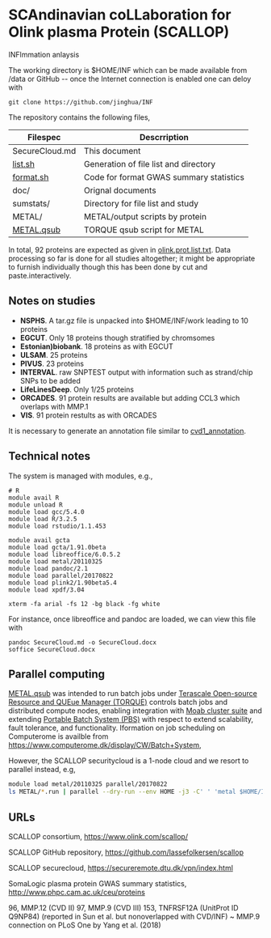 # SCAndinavian coLLaboration for Olink plasma Protein (SCALLOP)

INFlmmation anlaysis

The working directory is \$HOME/INF which can be made available from
/data or GitHub -- once the Internet connection is enabled one can deloy
with

``` {.bash}
git clone https://github.com/jinghua/INF
```

The repository contains the following files,

Filespec     | Descrription
-------------|-----------------------------------------
SecureCloud.md    | This document
[list.sh](list.sh)      | Generation of file list and directory
[format.sh](format.sh)    | Code for format GWAS summary statistics
doc/         | Orignal documents
sumstats/    | Directory for file list and study
METAL/       | METAL/output scripts by protein
[METAL.qsub](METAL.qsub)   | TORQUE qsub script for METAL

In total, 92 proteins are expected as given in
[olink.prot.list.txt](doc/olink.prot.list.txt). Data processing so far
is done for all studies altogether; it might be appropriate to furnish
individually though this has been done by cut and paste.interactively.

## Notes on studies

-   **NSPHS**. A tar.gz file is unpacked into \$HOME/INF/work leading to 10 proteins
-   **EGCUT**. Only 18 proteins though stratified by chromsomes
-   **Estonian)biobank**. 18 proteins as with EGCUT
-   **ULSAM**. 25 proteins
-   **PIVUS**. 23 proteins
-   **INTERVAL**. raw SNPTEST output with information such as strand/chip SNPs to be added
-   **LifeLinesDeep**. Only 1/25 proteins
-   **ORCADES**. 91 protein results are available but adding CCL3 which overlaps with MMP.1
-   **VIS**. 91 protein restults as with ORCADES

It is necessary to generate an annotation file similar to [cvd1\_annotation](doc/cvd1_annotation).

## Technical notes

The system is managed with modules, e.g.,

``` {.bash}
# R
module avail R
module unload R
module load gcc/5.4.0
module load R/3.2.5
module load rstudio/1.1.453

module avail gcta
module load gcta/1.91.0beta
module load libreoffice/6.0.5.2
module load metal/20110325
module load pandoc/2.1
module load parallel/20170822
module load plink2/1.90beta5.4
module load xpdf/3.04

xterm -fa arial -fs 12 -bg black -fg white
```

For instance, once libreoffice and pandoc are loaded, we can view this
file with

``` {.bash}
pandoc SecureCloud.md -o SecureCloud.docx
soffice SecureCloud.docx
```

## Parallel computing

[METAL.qsub](METAL.qsub) was intended to run batch jobs under [Terascale Open-source
Resource and QUEue Manager (TORQUE)](https://en.wikipedia.org/wiki/TORQUE) controls batch jobs and
distributed compute nodes, enabling integration with [Moab cluster
suite](https://en.wikipedia.org/wiki/Moab_Cluster_Suite) and extending
[Portable Batch System (PBS)](https://en.wikipedia.org/wiki/Portable_Batch_System) with respect
to extend scalability, fault tolerance, and functionality. Iformation on
job scheduling on Computerome is availble from https://www.computerome.dk/display/CW/Batch+System,

However, the SCALLOP securitycloud is a 1-node cloud and we resort to
parallel instead, e.g,

```bash
module load metal/20110325 parallel/20170822
ls METAL/*.run | parallel --dry-run --env HOME -j3 -C' ' 'metal $HOME/INF/{}'
```

## URLs

SCALLOP consortium, https://www.olink.com/scallop/

SCALLOP GitHub repository, https://github.com/lassefolkersen/scallop

SCALLOP securecloud, https://secureremote.dtu.dk/vpn/index.html

SomaLogic plasma protein GWAS summary statistics, http://www.phpc.cam.ac.uk/ceu/proteins

96, MMP.12 (CVD II)
97, MMP.9 (CVD III)
153, TNFRSF12A (UnitProt ID Q9NP84) (reported in Sun et al. but nonoverlapped with CVD/INF)
     ~ MMP.9 connection on PLoS One by Yang et al. (2018)
